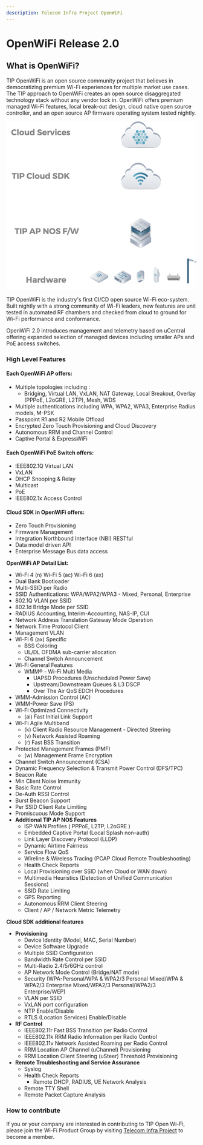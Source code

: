 ```yaml
---
description: Telecom Infra Project OpenWiFi
---
```


# OpenWiFi Release 2.0

## What is OpenWiFi?

TIP OpenWiFi is an open source community project that believes in democratizing premium Wi-Fi experiences for multiple market use cases. The TIP approach to OpenWiFi creates an open source disaggregated technology stack without any vendor lock in. OpenWiFi offers premium managed Wi-Fi features, local break-out design, cloud native open source controller, and an open source AP firmware operating system tested nightly.

![Open Technology Stack - Many Platforms - Many Service Options](.gitbook/assets/image%20%283%29.png)

TIP OpenWiFi is the industry's first CI/CD open source Wi-Fi eco-system. Built nightly with a strong community of Wi-Fi leaders, new features are unit tested in automated RF chambers and checked from cloud to ground for Wi-Fi performance and conformance.

OpenWiFi 2.0 introduces management and telemetry based on uCentral offering expanded selection of managed devices including smaller APs and PoE access switches. 

### High Level Features

#### Each OpenWiFi AP offers:

* Multiple topologies including :
  * Bridging, Virtual LAN, VxLAN, NAT Gateway, Local Breakout, Overlay \(PPPoE, L2oGRE, L2TP\), Mesh, WDS 
* Multiple authentications including WPA, WPA2, WPA3, Enterprise Radius models, M-PSK
* Passpoint R1 and R2 Mobile Offload
* Encrypted Zero Touch Provisioning and Cloud Discovery
* Autonomous RRM and Channel Control
* Captive Portal & ExpressWiFi

#### Each OpenWiFi PoE Switch offers:

* IEEE802.1Q Virtual LAN
* VxLAN
* DHCP Snooping & Relay
* Multicast
* PoE
* IEEE802.1x Access Control

#### Cloud SDK in OpenWiFi offers:

* Zero Touch Provisioning 
* Firmware Management
* Integration Northbound Interface \(NBI\) RESTful
* Data model driven API 
* Enterprise Message Bus data access 

**OpenWiFi AP Detail List:**

* Wi-Fi 4 \(n\) Wi-Fi 5 \(ac\) Wi-Fi 6 \(ax\) 
* Dual Bank Bootloader
* Multi-SSID per Radio
* SSID Authentications: WPA/WPA2/WPA3 - Mixed, Personal, Enterprise
* 802.1Q VLAN per SSID 
* 802.1d Bridge Mode per SSID
* RADIUS Accounting, Interim-Accounting, NAS-IP, CUI
* Network Address Translation Gateway Mode Operation
* Network Time Protocol Client
* Management VLAN 
* Wi-Fi 6 \(ax\) Specific
  * BSS Coloring
  * UL/DL OFDMA sub-carrier allocation
  * Channel Switch Announcement
* Wi-Fi General Features
  * WMM® - Wi-Fi Multi Media
    * UAPSD Procedures \(Unscheduled Power Save\) 
    * Upstream/Downstream Queues & L3 DSCP
    * Over The Air QoS EDCH Procedures
* WMM-Admission Control \(AC\) 
* WMM-Power Save \(PS\)
* Wi-Fi Optimized Connectivity
  * \(ai\) Fast Initial Link Support
* Wi-Fi Agile Multiband
  * \(k\) Client Radio Resource Management - Directed Steering
  * \(v\) Network Assisted Roaming
  * \(r\) Fast BSS Transition
* Protected Management Frames \(PMF\) 
  * \(w\) Management Frame Encryption
* Channel Switch Announcement \(CSA\)
* Dynamic Frequency Selection & Transmit Power Control \(DFS/TPC\)
* Beacon Rate 
* Min Client Noise Immunity
* Basic Rate Control
* De-Auth RSSI Control
* Burst Beacon Support
* Per SSID Client Rate Limiting
* Promiscuous Mode Support 
* **Additional TIP AP NOS Features**
  * ISP WAN Profiles \( PPPoE, L2TP, L2oGRE \)
  * Embedded Captive Portal \(Local Splash non-auth\)
  * Link Layer Discovery Protocol \(LLDP\)
  * Dynamic Airtime Fairness
  * Service Flow QoS 
  * Wireline & Wireless Tracing \(PCAP Cloud Remote Troubleshooting\)
  * Health Check Reports
  * Local Provisioning over SSID \(when Cloud or WAN down\)
  * Multimedia Heuristics \(Detection of Unified Communication Sessions\)
  * SSID Rate Limiting
  * GPS Reporting
  * Autonomous RRM Client Steering 
  * Client / AP / Network Metric Telemetry 

**Cloud SDK additional features**

* **Provisioning** 
  * Device Identity \(Model, MAC, Serial Number\)
  * Device Software Upgrade
  * Multiple SSID Configuration
  * Bandwidth Rate Control per SSID
  * Multi-Radio 2.4/5/6GHz control
  * AP Network Mode Control \(Bridge/NAT mode\)
  * Security \(WPA-Personal/WPA & WPA2/3 Personal Mixed/WPA & WPA2/3 Enterprise Mixed/WPA2/3 Personal/WPA2/3 Enterprise/WEP\)
  * VLAN per SSID
  * VxLAN port configuration
  * NTP Enable/Disable
  * RTLS \(Location Services\) Enable/Disable 
* **RF Control**
  * IEEE802.11r Fast BSS Transition per Radio Control
  * IEEE802.11k RRM Radio Information per Radio Control
  * IEEE802.11v Network Assisted Roaming per Radio Control
  * RRM Location AP Channel \(uChannel\) Provisioning
  * RRM Location Client Steering \(uSteer\) Threshold Provisioning 
* **Remote Troubleshooting and Service Assurance**
  * Syslog 
  * Health Check Reports
    * Remote DHCP, RADIUS, UE Network Analysis 
  * Remote TTY Shell 
  * Remote Packet Capture Analysis 

### **How to contribute**

If you or your company are interested in contributing to TIP Open Wi-Fi, please join the Wi-Fi Product Group by visiting [Telecom Infra Project](https://telecominfraproject.com/apply-for-membership/) to become a member.

